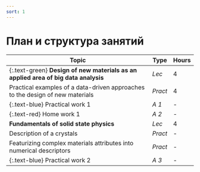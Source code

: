 ```yaml
---
sort: 1
---
```


# План и структура занятий

| Topic   | Type     | Hours    |
| ------- | -------- | -------- |
| {:.text-green} **Design of new materials as an applied area of big data analysis** | *Lec* | 4 |
| Practical examples of a data-driven approaches to the design of new materials | *Pract* | 4 |
| {:.text-blue} Practical work 1 | *A 1* | - |
| {:.text-red} Home work 1 | *A 2* | - |
| **Fundamentals of solid state physics** | *Lec* | 4 |
| Description of a crystals | *Pract* | - |
| Featurizing complex materials attributes into numerical descriptors | *Pract* | - |
| {:.text-blue} Practical work 2 | *A 3* | - |